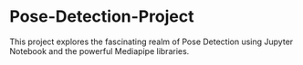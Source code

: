 # Pose-Detection-Project
This project explores the fascinating realm of Pose Detection using Jupyter Notebook and the powerful Mediapipe libraries.
